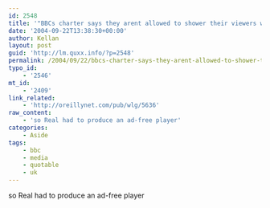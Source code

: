 ```yaml
---
id: 2548
title: '"BBCs charter says they arent allowed to shower their viewers with craptastic ads for random American companies"'
date: '2004-09-22T13:38:30+00:00'
author: Kellan
layout: post
guid: 'http://lm.quxx.info/?p=2548'
permalink: /2004/09/22/bbcs-charter-says-they-arent-allowed-to-shower-their-viewers-with-craptastic-ads-for-random-american-companies/
typo_id:
    - '2546'
mt_id:
    - '2409'
link_related:
    - 'http://oreillynet.com/pub/wlg/5636'
raw_content:
    - 'so Real had to produce an ad-free player'
categories:
    - Aside
tags:
    - bbc
    - media
    - quotable
    - uk
---
```


so Real had to produce an ad-free player
